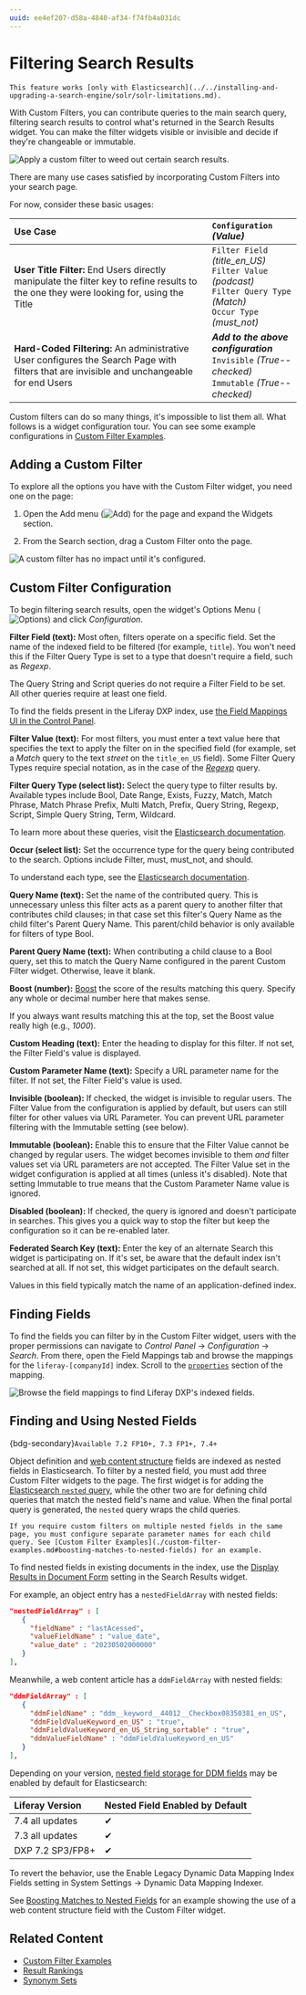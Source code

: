 ```yaml
---
uuid: ee4ef207-d58a-4840-af34-f74fb4a031dc
---
```

# Filtering Search Results

```{note}
This feature works [only with Elasticsearch](../../installing-and-upgrading-a-search-engine/solr/solr-limitations.md).
```

With Custom Filters, you can contribute queries to the main search query, filtering search results to control what's returned in the Search Results widget. You can make the filter widgets visible or invisible and decide if they're changeable or immutable.

![Apply a custom filter to weed out certain search results.](./filtering-search-results/images/03.png)

There are many use cases satisfied by incorporating Custom Filters into your search page.

For now, consider these basic usages:

| Use Case | `Configuration` _(Value)_ |
| :--- | :--- |
| **User Title Filter:** End Users directly manipulate the filter key to refine results to the one they were looking for, using the Title |`Filter Field` _(title\_en\_US)_ <br /> `Filter Value` _(podcast)_ <br /> `Filter Query Type` _(Match)_ <br /> `Occur Type` _(must_not)_|
| **Hard-Coded Filtering:** An administrative User configures the Search Page with filters that are invisible and unchangeable for end Users | **_Add to the above configuration_** <br /> `Invisible` _(True--checked)_ <br /> `Immutable` _(True--checked)_|

Custom filters can do so many things, it's impossible to list them all. What follows is a widget configuration tour. You can see some example configurations in [Custom Filter Examples](./custom-filter-examples.md).

## Adding a Custom Filter

To explore all the options you have with the Custom Filter widget, you need one on the page:

1. Open the Add menu (![Add](../../../images/icon-add-widget.png)) for the page and expand the Widgets section.

1. From the Search section, drag a Custom Filter onto the page.

![A custom filter has no impact until it's configured.](./filtering-search-results/images/01.png)

## Custom Filter Configuration

To begin filtering search results, open the widget's Options Menu (![Options](../../../images/icon-app-options.png)) and click _Configuration_.

**Filter Field (text):** Most often, filters operate on a specific field. Set the name of the indexed field to be filtered (for example, `title`). You won't need this if the Filter Query Type is set to a type that doesn't require a field, such as _Regexp_.

The Query String and Script queries do not require a Filter Field to be set.  All other queries require at least one field.
<!--Note: Multi Match and Simple Query String take an array of fields according to the Elasticsearch docs, but our config doesn't seem to support it. -->

To find the fields present in the Liferay DXP index, use [the Field Mappings UI in the Control Panel](#finding-fields).

**Filter Value (text):** For most filters, you must enter a text value here that specifies the text to apply the filter on in the specified field (for example, set a _Match_ query to the text _street_ on the `title_en_US` field). Some Filter Query Types require special notation, as in the case of the [_Regexp_](https://www.elastic.co/guide/en/elasticsearch/reference/7.x/query-dsl-regexp-query.html) query.

**Filter Query Type (select list):** Select the query type to filter results by. Available types include Bool, Date Range, Exists, Fuzzy, Match, Match Phrase, Match Phrase Prefix, Multi Match, Prefix, Query String, Regexp, Script, Simple Query String, Term, Wildcard.

To learn more about these queries, visit the [Elasticsearch documentation](https://www.elastic.co/guide/en/elasticsearch/reference/7.x/query-dsl.html).

**Occur (select list):** Set the occurrence type for the query being contributed to the search. Options include Filter, must, must_not, and should.

To understand each type, see the [Elasticsearch documentation](https://www.elastic.co/guide/en/elasticsearch/reference/7.x/query-dsl-bool-query.html).

**Query Name (text):** Set the name of the contributed query. This is unnecessary unless this filter acts as a parent query to another filter that contributes child clauses; in that case set this filter's Query Name as the child filter's Parent Query Name.  This parent/child behavior is only available for filters of type Bool.

**Parent Query Name (text):** When contributing a child clause to a Bool query, set this to match the Query Name configured in the parent Custom Filter widget. Otherwise, leave it blank.

**Boost (number):** [Boost](https://www.elastic.co/guide/en/elasticsearch/reference/7.x/query-dsl-term-query.html#term-field-params) the score of the results matching this query. Specify any whole or decimal number here that makes sense.

If you always want results matching this at the top, set the Boost value really high (e.g., _1000_).

**Custom Heading (text):** Enter the heading to display for this filter. If not set, the Filter Field's
value is displayed.

**Custom Parameter Name (text):** Specify a URL parameter name for the filter. If not set, the Filter Field's
value is used.

**Invisible (boolean):** If checked, the widget is invisible to regular users. The Filter Value from the configuration is applied by default, but users can still filter for other values via URL Parameter. You can prevent URL parameter filtering with the Immutable setting (see below).

**Immutable (boolean):** Enable this to ensure that the Filter Value cannot be changed by regular users. The widget becomes invisible to them _and_ filter values set via URL parameters are not accepted. The Filter Value set in the widget configuration is applied at all times (unless it's disabled). Note that setting Immutable to true means that the Custom Parameter Name value is ignored.

**Disabled (boolean):** If checked, the query is ignored and doesn't participate in searches. This gives you a quick way to stop the filter but keep the configuration so it can be re-enabled later.

**Federated Search Key (text):** Enter the key of an alternate Search this widget is participating on. If it's set, be aware that the default index isn't searched at all. If not set, this widget participates on the default search.

Values in this field typically match the name of an application-defined index.

## Finding Fields

To find the fields you can filter by in the Custom Filter widget, users with the proper permissions can navigate to _Control Panel_ &rarr; _Configuration_ &rarr; _Search_.  From there, open the Field Mappings tab and browse the mappings for the `liferay-[companyId]` index. Scroll to the [`properties`](https://www.elastic.co/guide/en/elasticsearch/reference/current/properties.html) section of the mapping.

![Browse the field mappings to find Liferay DXP's indexed fields.](./filtering-search-results/images/04.png)

## Finding and Using Nested Fields

{bdg-secondary}`Available 7.2 FP10+, 7.3 FP1+, 7.4+`

Object definition and [web content structure](../../../liferay-internals/reference/7-3-breaking-changes.md#dynamic-data-mapping-fields-in-elasticsearch-have-changed-to-a-nested-document) fields are indexed as nested fields in Elasticsearch. To filter by a nested field, you must add three Custom Filter widgets to the page. The first widget is for adding the [Elasticsearch `nested` query](https://www.elastic.co/guide/en/elasticsearch/reference/7.x/query-dsl-nested-query.html), while the other two are for defining child queries that match the nested field's name and value. When the final portal query is generated, the `nested` query wraps the child queries.

```{important}
If you require custom filters on multiple nested fields in the same page, you must configure separate parameter names for each child query. See [Custom Filter Examples](./custom-filter-examples.md#boosting-matches-to-nested-fields) for an example. 
```

To find nested fields in existing documents in the index, use the [Display Results in Document Form](../search-results/configuring-the-search-results-widget#inspecting-search-engine-documents) setting in the Search Results widget.

For example, an object entry has a `nestedFieldArray` with nested fields:

```json
"nestedFieldArray" : [
   {
     "fieldName" : "lastAcessed",
     "valueFieldName" : "value_date",
     "value_date" : "20230502000000"
   }
],
```

Meanwhile, a web content article has a `ddmFieldArray` with nested fields:

```json
"ddmFieldArray" : [
   {
     "ddmFieldName" : "ddm__keyword__44012__Checkbox08350381_en_US",
     "ddmFieldValueKeyword_en_US" : "true",
     "ddmFieldValueKeyword_en_US_String_sortable" : "true",
     "ddmValueFieldName" : "ddmFieldValueKeyword_en_US"
   }
],
```

Depending on your version, [nested field storage for DDM fields](../../../liferay-internals/reference/7-3-breaking-changes.md#dynamic-data-mapping-fields-in-elasticsearch-have-changed-to-a-nested-document) may be enabled by default for Elasticsearch:

| Liferay Version  | Nested Field Enabled by Default |
| :--------------- | :------- |
| 7.4 all updates  | &#10004; |
| 7.3 all updates  | &#10004; |
| DXP 7.2 SP3/FP8+ | &#10004; |

To revert the behavior, use the Enable Legacy Dynamic Data Mapping Index Fields setting in System Settings &rarr; Dynamic Data Mapping Indexer.

See [Boosting Matches to Nested Fields](custom-filter-examples.md#boosting-matches-to-nested-fields) for an example showing the use of a web content structure field with the Custom Filter widget.

## Related Content

- [Custom Filter Examples](./custom-filter-examples.md)
- [Result Rankings](../../search-administration-and-tuning/result-rankings.md)
- [Synonym Sets](../../search-administration-and-tuning/synonym-sets.md)
